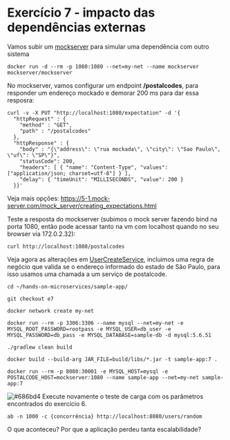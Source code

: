 # Exercício 7 - impacto das dependências externas

Vamos subir um [mockserver](https://www.mock-server.com/where/docker.html) para simular uma dependência com outro sistema

```console
docker run -d --rm -p 1080:1080 --net=my-net --name mockserver mockserver/mockserver
```

No mockserver, vamos configurar um endpoint **/postalcodes**, para responder um endereço mockado e demorar 200 ms para dar essa resposra:

```console
curl -v -X PUT "http://localhost:1080/expectation" -d '{
  "httpRequest" : {
    "method" : "GET",
    "path" : "/postalcodes"
  },
  "httpResponse" : {
    "body" : "{\"address\": \"rua mockada\", \"city\": \"Sao Paulo\", \"uf\": \"SP\"}",
    "statusCode": 200,
    "headers": [ { "name": "Content-Type", "values": ["application/json; charset=utf-8"] } ],
    "delay": { "timeUnit": "MILLISECONDS", "value": 200 }
  }}'
```

Veja mais opções: https://5-1.mock-server.com/mock_server/creating_expectations.html

Teste a resposta do mockserver (subimos o mock server fazendo bind na porta 1080, então pode acessar tanto na vm com localhost quando no seu browser via 172.0.2.32):

```console
curl http://localhost:1080/postalcodes
```

Veja agora as alterações em [UserCreateService](src/main/java/web/core/user/UserCreateService.java), incluimos uma regra de negócio que valida se o endereço informado do estado de São Paulo, para isso usamos uma chamada a um serviço de postalcode.

```console
cd ~/hands-on-microservices/sample-app/

git checkout e7

docker network create my-net

docker run --rm -p 3306:3306 --name mysql --net=my-net -e MYSQL_ROOT_PASSWORD=rootpass -e MYSQL_USER=db_user -e MYSQL_PASSWORD=db_pass -e MYSQL_DATABASE=sample-db -d mysql:5.6.51

./gradlew clean build

docker build --build-arg JAR_FILE=build/libs/*.jar -t sample-app:7 .

docker run --rm -p 8080:30001 -e MYSQL_HOST=mysql -e POSTALCODE_HOST=mockserver:1080 --name sample-app --net=my-net sample-app:7
```

![#686bd4](https://via.placeholder.com/10/686bd4?text=+) Execute novamente o teste de carga com os parâmetros encontrados do exercício 6.

```console
ab -n 1000 -c {concorrência} http://localhost:8080/users/random
```


O que aconteceu? Por que a aplicação perdeu tanta escalabilidade?
